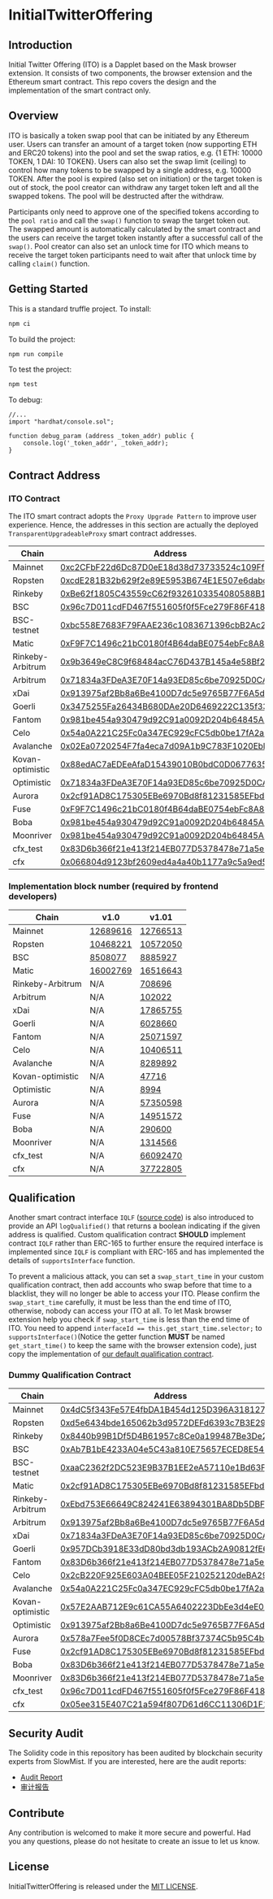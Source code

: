 # InitialTwitterOffering

## Introduction

Initial Twitter Offering (ITO) is a Dapplet based on the Mask browser extension. It consists of two components, the browser extension and the Ethereum smart contract. This repo covers the design and the implementation of the smart contract only.

## Overview

ITO is basically a token swap pool that can be initiated by any Ethereum user. Users can transfer an amount of a target token (now supporting ETH and ERC20 tokens) into the pool and set the swap ratios, e.g. {1 ETH: 10000 TOKEN, 1 DAI: 10 TOKEN}. Users can also set the swap limit (ceiling) to control how many tokens to be swapped by a single address, e.g. 10000 TOKEN. After the pool is expired (also set on initiation) or the target token is out of stock, the pool creator can withdraw any target token left and all the swapped tokens. The pool will be destructed after the withdraw.

Participants only need to approve one of the specified tokens according to the `pool ratio` and call the `swap()` function to swap the target token out. The swapped amount is automatically calculated by the smart contract and the users can receive the target token instantly after a successful call of the `swap()`. Pool creator can also set an unlock time for ITO which means to receive the target token participants need to wait after that unlock time by calling `claim()` function.

## Getting Started

This is a standard truffle project.
To install:

```bash
npm ci
```

To build the project:

```bash
npm run compile
```

To test the project:

```bash
npm test
```

To debug:

```solidity
//...
import "hardhat/console.sol";

function debug_param (address _token_addr) public {
    console.log('_token_addr', _token_addr);
}
```

## Contract Address

### ITO Contract

The ITO smart contract adopts the `Proxy Upgrade Pattern` to improve user experience. Hence, the addresses in this section are actually the deployed `TransparentUpgradeableProxy` smart contract addresses.

| Chain            | Address                                                                                                                                        |
| ---------------- | ---------------------------------------------------------------------------------------------------------------------------------------------- |
| Mainnet          | [0xc2CFbF22d6Dc87D0eE18d38d73733524c109Ff46](https://etherscan.io/address/0xc2CFbF22d6Dc87D0eE18d38d73733524c109Ff46)                          |
| Ropsten          | [0xcdE281B32b629f2e89E5953B674E1E507e6dabcF](https://ropsten.etherscan.io/address/0xcdE281B32b629f2e89E5953B674E1E507e6dabcF)                  |
| Rinkeby          | [0xBe62f1805C43559cC62f9326103354080588B158](https://rinkeby.etherscan.io/address/0xBe62f1805C43559cC62f9326103354080588B158)                  |
| BSC              | [0x96c7D011cdFD467f551605f0f5Fce279F86F4186](https://bscscan.com/address/0x96c7D011cdFD467f551605f0f5Fce279F86F4186)                           |
| BSC-testnet      | [0xbc558E7683F79FAAE236c1083671396cbB2Ac242](https://testnet.bscscan.com/address/0xbc558E7683F79FAAE236c1083671396cbB2Ac242)                   |
| Matic            | [0xF9F7C1496c21bC0180f4B64daBE0754ebFc8A8c0](https://polygonscan.com/address/0xF9F7C1496c21bC0180f4B64daBE0754ebFc8A8c0)                       |
| Rinkeby-Arbitrum | [0x9b3649eC8C9f68484acC76D437B145a4e58Bf2A2](https://rinkeby-explorer.arbitrum.io/address/0x9b3649eC8C9f68484acC76D437B145a4e58Bf2A2)          |
| Arbitrum         | [0x71834a3FDeA3E70F14a93ED85c6be70925D0CAd9](https://explorer.arbitrum.io/address/0x71834a3FDeA3E70F14a93ED85c6be70925D0CAd9)                  |
| xDai             | [0x913975af2Bb8a6Be4100D7dc5e9765B77F6A5d6c](https://blockscout.com/xdai/mainnet/address/0x913975af2Bb8a6Be4100D7dc5e9765B77F6A5d6c/contracts) |
| Goerli           | [0x3475255Fa26434B680DAe20D6469222C135f33Ea](https://goerli.etherscan.io/address/0x3475255Fa26434B680DAe20D6469222C135f33Ea)                   |
| Fantom           | [0x981be454a930479d92C91a0092D204b64845A5D6](https://ftmscan.com/address/0x981be454a930479d92C91a0092D204b64845A5D6)                           |
| Celo             | [0x54a0A221C25Fc0a347EC929cFC5db0be17fA2a2B](https://explorer.celo.org/address/0x54a0A221C25Fc0a347EC929cFC5db0be17fA2a2B/transactions)        |
| Avalanche        | [0x02Ea0720254F7fa4eca7d09A1b9C783F1020EbEF](https://snowtrace.io/address/0x02Ea0720254F7fa4eca7d09A1b9C783F1020EbEF)                          |
| Kovan-optimistic | [0x88edAC7aEDEeAfaD15439010B0bdC0D067763571](https://kovan-optimistic.etherscan.io/address/0x88edAC7aEDEeAfaD15439010B0bdC0D067763571)         |
| Optimistic       | [0x71834a3FDeA3E70F14a93ED85c6be70925D0CAd9](https://optimistic.etherscan.io/address/0x71834a3FDeA3E70F14a93ED85c6be70925D0CAd9)               |
| Aurora           | [0x2cf91AD8C175305EBe6970Bd8f81231585EFbd77](https://explorer.mainnet.aurora.dev/address/0x2cf91AD8C175305EBe6970Bd8f81231585EFbd77/transactions) |
| Fuse             | [0xF9F7C1496c21bC0180f4B64daBE0754ebFc8A8c0](https://explorer.fuse.io/address/0xF9F7C1496c21bC0180f4B64daBE0754ebFc8A8c0/transactions)            |
| Boba             | [0x981be454a930479d92C91a0092D204b64845A5D6](https://blockexplorer.boba.network/address/0x981be454a930479d92C91a0092D204b64845A5D6/transactions)  |
| Moonriver        | [0x981be454a930479d92C91a0092D204b64845A5D6](https://moonriver.moonscan.io/address/0x981be454a930479d92C91a0092D204b64845A5D6)            |
| cfx_test         | [0x83D6b366f21e413f214EB077D5378478e71a5eD2](https://evmtestnet.confluxscan.net/address/0x83d6b366f21e413f214eb077d5378478e71a5ed2)            |
| cfx              | [0x066804d9123bf2609ed4a4a40b1177a9c5a9ed51](https://evm.confluxscan.net/address/0x066804d9123bf2609ed4a4a40b1177a9c5a9ed51)                   |

### Implementation block number (required by frontend developers)

| Chain            | v1.0                               | v1.01                               |
| ---------------- | ---------------------------------- | ----------------------------------- |
| Mainnet          | [12689616][mainnet-block-12689616] | [12766513][mainnet-block-12766513]  |
| Ropsten          | [10468221][ropsten-block-10468221] | [10572050][ropsten-block-10572050]  |
| BSC              | [8508077][bsc-block-8508077]       | [8885927][bsc-block-8885927]        |
| Matic            | [16002769][polygon-block-16002769] | [16516643][polygon-block-16516643 ] |
| Rinkeby-Arbitrum | N/A                                | [708696][rinkeby-arbitrum-708696 ]  |
| Arbitrum         | N/A                                | [102022][arbitrum-102022 ]          |
| xDai             | N/A                                | [17865755][xdai-17865755 ]          |
| Goerli           | N/A                                | [6028660][goerli-6028660 ]          |
| Fantom           | N/A                                | [25071597][fantom-25071597 ]        |
| Celo             | N/A                                | [10406511][celo-10406511 ]          |
| Avalanche        | N/A                                | [8289892][avalanche-8289892 ]       |
| Kovan-optimistic | N/A                                | [47716][kovan-optimistic-47716 ]    |
| Optimistic       | N/A                                | [8994][optimistic-8994 ]            |
| Aurora           | N/A                                | [57350598][aurora-57350598 ]        |
| Fuse             | N/A                                | [14951572][fuse-14951572 ]          |
| Boba             | N/A                                | [290600][boba-290600 ]              |
| Moonriver        | N/A                                | [1314566][moonriver-1314566 ]       |
| cfx_test         | N/A                                | [66092470][cfx_test-66092470 ]      |
| cfx              | N/A                                | [37722805][cfx-37722805 ]           |

[mainnet-block-12689616]: https://etherscan.io/block/12689616
[ropsten-block-10468221]: https://ropsten.etherscan.io/block/10468221
[bsc-block-8508077]: https://bscscan.com/block/8508077
[polygon-block-16002769 ]: https://polygonscan.com/block/16002769

[mainnet-block-12766513]: https://etherscan.io/block/12766513
[ropsten-block-10572050]: https://ropsten.etherscan.io/block/10572050
[bsc-block-8885927]: https://bscscan.com/block/8885927
[polygon-block-16516643]: https://polygonscan.com/block/16516643
[rinkeby-arbitrum-708696]: https://rinkeby-explorer.arbitrum.io/block/708696
[arbitrum-102022]: https://explorer.arbitrum.io/block/102022
[xdai-17865755]: https://blockscout.com/xdai/mainnet/blocks/17865755/transactions
[goerli-6028660]: https://goerli.etherscan.io/block/6028660
[fantom-25071597]: https://ftmscan.com/block/25071597
[celo-10406511]: https://explorer.celo.org/block/10406511/transactions
[avalanche-8289892]: https://snowtrace.io/block/8289892
[kovan-optimistic-47716]: https://kovan-optimistic.etherscan.io/batch/47716
[optimistic-8994]: https://optimistic.etherscan.io/batch/8994
[aurora-57350598]: https://explorer.mainnet.aurora.dev/block/57350598/transactions
[fuse-14951572]: https://explorer.fuse.io/block/14951572/transactions
[boba-290600]: https://blockexplorer.boba.network/blocks/290600/transactions
[moonriver-1314566]: https://moonriver.moonscan.io/block/1314566
[cfx_test-66092470]: https://evmtestnet.confluxscan.net/block/66092470
[cfx-37722805]: https://evm.confluxscan.net/block/37722805

## Qualification

Another smart contract interface `IQLF` ([source code](https://github.com/DimensionDev/InitialTwitterOffering/blob/master/contracts/IQLF.sol)) is also introduced to provide an API `logQualified()` that returns a boolean indicating if the given address is qualified. Custom qualification contract **SHOULD** implement contract `IQLF` rather than ERC-165 to further ensure the required interface is implemented since `IQLF` is compliant with ERC-165 and has implemented the details of `supportsInterface` function.

To prevent a malicious attack, you can set a `swap_start_time` in your custom qualification contract, then add accounts who swap before that time to a blacklist, they will no longer be able to access your ITO. Please confirm the `swap_start_time` carefully, it must be less than the end time of ITO, otherwise, nobody can access your ITO at all. To let Mask browser extension help you check if `swap_start_time` is less than the end time of ITO. You need to append `interfaceId == this.get_start_time.selector;` to `supportsInterface()`(Notice the getter function **MUST** be named `get_start_time()` to keep the same with the browser extension code), just copy the implementation of [our default qualification contract](https://github.com/DimensionDev/InitialTwitterOffering/blob/master/contracts/qualification.sol).

### Dummy Qualification Contract

| Chain            | Address                                                                                                                                        |
| ---------------- | ---------------------------------------------------------------------------------------------------------------------------------------------- |
| Mainnet          | [0x4dC5f343Fe57E4fbDA1B454d125D396A3181272c](https://etherscan.io/address/0x4dC5f343Fe57E4fbDA1B454d125D396A3181272c)                          |
| Ropsten          | [0xd5e6434bde165062b3d9572DEFd6393c7B3E2902](https://ropsten.etherscan.io/address/0xd5e6434bde165062b3d9572DEFd6393c7B3E2902)                  |
| Rinkeby          | [0x8440b99B1Df5D4B61957c8Ce0a199487Be3De270](https://rinkeby.etherscan.io/address/0x8440b99B1Df5D4B61957c8Ce0a199487Be3De270)                  |
| BSC              | [0xAb7B1bE4233A04e5C43a810E75657ECED8E5463B](https://bscscan.com/address/0xAb7B1bE4233A04e5C43a810E75657ECED8E5463B)                           |
| BSC-testnet      | [0xaaC2362f2DC523E9B37B1EE2eA57110e1Bd63F59](https://testnet.bscscan.com/address/0xaaC2362f2DC523E9B37B1EE2eA57110e1Bd63F59)                   |
| Matic            | [0x2cf91AD8C175305EBe6970Bd8f81231585EFbd77](https://polygonscan.com/address/0x2cf91AD8C175305EBe6970Bd8f81231585EFbd77)                       |
| Rinkeby-Arbitrum | [0xEbd753E66649C824241E63894301BA8Db5DBF5Bb](https://rinkeby-explorer.arbitrum.io/address/0xEbd753E66649C824241E63894301BA8Db5DBF5Bb)          |
| Arbitrum         | [0x913975af2Bb8a6Be4100D7dc5e9765B77F6A5d6c](https://explorer.arbitrum.io/address/0x913975af2Bb8a6Be4100D7dc5e9765B77F6A5d6c)                  |
| xDai             | [0x71834a3FDeA3E70F14a93ED85c6be70925D0CAd9](https://blockscout.com/xdai/mainnet/address/0x71834a3FDeA3E70F14a93ED85c6be70925D0CAd9/contracts) |
| Goerli           | [0x957DCb3918E33dD80bd3db193ACb2A90812fE615](https://goerli.etherscan.io/address/0x957DCb3918E33dD80bd3db193ACb2A90812fE615)                   |
| Fantom           | [0x83D6b366f21e413f214EB077D5378478e71a5eD2](https://ftmscan.com/address/0x83D6b366f21e413f214EB077D5378478e71a5eD2)                           |
| Celo             | [0x2cB220F925E603A04BEE05F210252120deBA29d7](https://explorer.celo.org/address/0x2cB220F925E603A04BEE05F210252120deBA29d7/transactions)        |
| Avalanche        | [0x54a0A221C25Fc0a347EC929cFC5db0be17fA2a2B](https://snowtrace.io/address/0x54a0A221C25Fc0a347EC929cFC5db0be17fA2a2B)                          |
| Kovan-optimistic | [0x57E2AAB712E9c61CA55A6402223DbEe3d4eE09aa](https://kovan-optimistic.etherscan.io/address/0x57E2AAB712E9c61CA55A6402223DbEe3d4eE09aa)         |
| Optimistic       | [0x913975af2Bb8a6Be4100D7dc5e9765B77F6A5d6c](https://optimistic.etherscan.io/address/0x913975af2Bb8a6Be4100D7dc5e9765B77F6A5d6c)               |
| Aurora           | [0x578a7Fee5f0D8CEc7d00578Bf37374C5b95C4b98](https://explorer.mainnet.aurora.dev/address/0x578a7Fee5f0D8CEc7d00578Bf37374C5b95C4b98/transactions) |
| Fuse             | [0x2cf91AD8C175305EBe6970Bd8f81231585EFbd77](https://explorer.fuse.io/address/0x2cf91AD8C175305EBe6970Bd8f81231585EFbd77/transactions)            |
| Boba             | [0x83D6b366f21e413f214EB077D5378478e71a5eD2](https://blockexplorer.boba.network/address/0x83D6b366f21e413f214EB077D5378478e71a5eD2/transactions)            |
| Moonriver        | [0x83D6b366f21e413f214EB077D5378478e71a5eD2](https://moonriver.moonscan.io/address/0x83D6b366f21e413f214EB077D5378478e71a5eD2)            |
| cfx_test         | [0x96c7D011cdFD467f551605f0f5Fce279F86F4186](https://evmtestnet.confluxscan.net/address/0x96c7d011cdfd467f551605f0f5fce279f86f4186)            |
| cfx              | [0x05ee315E407C21a594f807D61d6CC11306D1F149](https://evm.confluxscan.net/address/0x05ee315e407c21a594f807d61d6cc11306d1f149)                   |

## Security Audit

The Solidity code in this repository has been audited by blockchain security experts from SlowMist. If you are interested, here are the audit reports:

- [Audit Report](audits/SlowMist_Audit_Report_English.pdf)
- [审计报告](audits/SlowMist_Audit_Report_Chinese.pdf)

## Contribute

Any contribution is welcomed to make it more secure and powerful. Had you any questions, please do not hesitate to create an issue to let us know.

## License

InitialTwitterOffering is released under the [MIT LICENSE](LICENSE).
